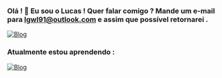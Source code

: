 ### Olá ! 👋 Eu sou o Lucas !  Quer falar comigo ? Mande um e-mail para lgwl91@outlook.com e assim que possível retornarei .

[![Blog](https://img.shields.io/badge/LinkedIn-0077B5?style=for-the-badge&logo=linkedin&logoColor=white)](https://www.linkedin.com/in/lgwl91/)

### Atualmente estou aprendendo :

[![Blog](https://img.shields.io/badge/Java-ED8B00?style=for-the-badge&logo=java&logoColor=white)]()
